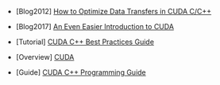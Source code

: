 - [Blog2012] [How to Optimize Data Transfers in CUDA C/C++](https://devblogs.nvidia.com/how-optimize-data-transfers-cuda-cc/)

- [Blog2017] [An Even Easier Introduction to CUDA](https://devblogs.nvidia.com/even-easier-introduction-cuda/)

- [Tutorial] [CUDA C++ Best Practices Guide](https://docs.nvidia.com/cuda/cuda-c-best-practices-guide/index.html)

- [Overview] [CUDA](https://docs.nvidia.com/cuda/)

- [Guide] [CUDA C++ Programming Guide](https://docs.nvidia.com/cuda/cuda-c-programming-guide/index.html#abstract)
